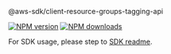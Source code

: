 @aws-sdk/client-resource-groups-tagging-api

[![NPM version](https://img.shields.io/npm/v/@aws-sdk/client-resource-groups-tagging-api/beta.svg)](https://www.npmjs.com/package/@aws-sdk/client-resource-groups-tagging-api)
[![NPM downloads](https://img.shields.io/npm/dm/@aws-sdk/client-resource-groups-tagging-api.svg)](https://www.npmjs.com/package/@aws-sdk/client-resource-groups-tagging-api)

For SDK usage, please step to [SDK readme](https://github.com/aws/aws-sdk-js-v3).
